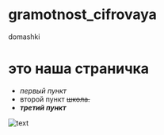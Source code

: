 # gramotnost_cifrovaya
 domashki
 # это наша страничка
 * _первый пункт_
 * второй пункт ~~школа.~~
 * **_третий пункт_**
 
 
![text](https://uznayvse.ru/images/stories2015/uzn_1443439870.jpg "Logo Title Text 2")
